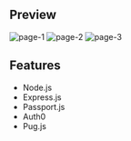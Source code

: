 ## Preview
![page-1](https://user-images.githubusercontent.com/47068465/138914492-f357f1b0-c7af-423c-9ab0-39e4b0b0f309.png)
![page-2](https://user-images.githubusercontent.com/47068465/138914513-63717adb-13a0-42d5-942c-c06d9e6cb869.png)
![page-3](https://user-images.githubusercontent.com/47068465/138914523-72622bf0-66e6-409a-9c19-33988b4cbb4c.png)
## Features
- Node.js
- Express.js
- Passport.js
- Auth0
- Pug.js
